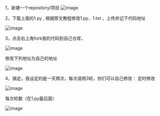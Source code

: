 1，新建一个repository/项目
  ![image](https://github.com/wangziyingwen/Autoapi-test/blob/master/images/新建仓库.png)

2，下载上面的1.py , 根据原文教程修改1.py、1.txt ，上传并记下代码地址

  ![image](https://github.com/wangziyingwen/Autoapi-test/blob/master/images/代码地址.png)
  
3，点击右上角fork我的代码到自己仓库，

  ![image](https://github.com/wangziyingwen/Autoapi-test/blob/master/images/fork.png)
  
  修改下列地址为自己的地址
  
  ![image](https://github.com/wangziyingwen/Autoapi-test/blob/master/images/修改地方.png)
  
4，搞定，我设定的是一天两次，每次调用3轮，你们可以自己修改：
   定时修改
   
   ![image](https://github.com/wangziyingwen/Autoapi-test/blob/master/images/定时.png)
   
   每次轮数（在1.py最后面）
   
   ![image](https://github.com/wangziyingwen/Autoapi-test/blob/master/images/次数.png)
   


